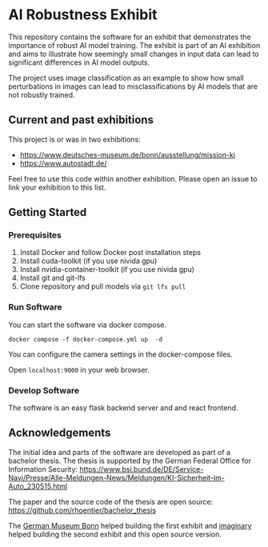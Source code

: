 # AI Robustness Exhibit

This repository contains the software for an exhibit that demonstrates the importance of robust AI model training. The exhibit is part of an AI exhibition and aims to illustrate how seemingly small changes in input data can lead to significant differences in AI model outputs.

The project uses image classification as an example to show how small perturbations in images can lead to misclassifications by AI models that are not robustly trained.

## Current and past exhibitions

This project is or was in two exhibitions:

- https://www.deutsches-museum.de/bonn/ausstellung/mission-ki
- https://www.autostadt.de/

Feel free to use this code within another exhibition. Please open an issue to link your exhibition to this list.

## Getting Started

### Prerequisites

1. Install Docker and follow Docker post installation steps
2. Install cuda-toolkit (if you use nivida gpu)
3. Install nvidia-container-toolkit (if you use nivida gpu)
4. Install git and git-lfs
5. Clone repository and pull models via `git lfs pull`

### Run Software

You can start the software via docker compose.

```
docker compose -f docker-compose.yml up  -d
```

You can configure the camera settings in the docker-compose files.

Open `localhost:9000` in your web browser.

### Develop Software

The software is an easy flask backend server and and react frontend.

## Acknowledgements

The initial idea and parts of the software are developed as part of a bachelor thesis. The thesis is supported by the German Federal Office for Information Security: https://www.bsi.bund.de/DE/Service-Navi/Presse/Alle-Meldungen-News/Meldungen/KI-Sicherheit-im-Auto_230515.html

The paper and the source code of the thesis are open source: https://github.com/rhoentier/bachelor_thesis

The [German Museum Bonn](https://www.deutsches-museum.de/bonn) helped building the first exhibit and [imaginary](https://www.imaginary.org/de) helped building the second exhibit and this open source version.
